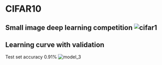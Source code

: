 # CIFAR10
## Small image deep learning competition ![cifar1](https://user-images.githubusercontent.com/21131348/45600465-678da280-b9fd-11e8-9016-7567afb79eb0.jpg)


## Learning curve with validation
Test set accuracy 0.91% 
![model_3](https://user-images.githubusercontent.com/21131348/45600445-15e51800-b9fd-11e8-9618-93c5a7e0a22d.png)
